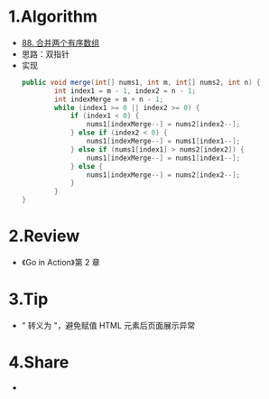 # 1.Algorithm

- [88. 合并两个有序数组](https://leetcode-cn.com/problems/merge-sorted-array/description/)
- 思路：双指针
- 实现
    ``` java
    public void merge(int[] nums1, int m, int[] nums2, int n) {
            int index1 = m - 1, index2 = n - 1;
            int indexMerge = m + n - 1;
            while (index1 >= 0 || index2 >= 0) {
                if (index1 < 0) {
                    nums1[indexMerge--] = nums2[index2--];
                } else if (index2 < 0) {
                    nums1[indexMerge--] = nums1[index1--];
                } else if (nums1[index1] > nums2[index2]) {
                    nums1[indexMerge--] = nums1[index1--];
                } else {
                    nums1[indexMerge--] = nums2[index2--];
                }
            }
    }
    ```

# 2.Review

- 《Go in Action》第 2 章

# 3.Tip

- " 转义为 &quot;，避免赋值 HTML 元素后页面展示异常

# 4.Share

- 